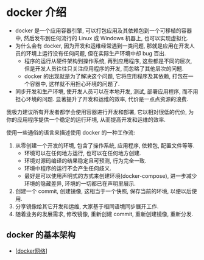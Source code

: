 # docker 介绍

- docker 是一个应用容器引擎, 可以打包应用及其依赖包到一个可移植的容器中, 然后发布到任何流行的 Linux 或 Windows 机器上, 也可以实现虚拟化.
- 为什么会有 docker, 因为开发和运维经常遇到一类问题, 那就是应用在开发人员的环境上运行没有任何问题, 但在实际生产环境中却 bug 百出.
  - 程序的运行从硬件架构到操作系统, 再到应用程序, 这些都是不同的层次, 但是开发人员往往只关注应用程序的开发, 而忽略了其他层次的问题.
  - docker 的出现就是为了解决这个问题, 它将应用程序及其依赖, 打包在一个容器中, 这样就不用担心环境的问题了.
- 同步开发和生产环境, 使开发人员可以在本地开发, 测试, 部署应用程序, 而不用担心环境的问题. 显著提升了开发和运维的效率, 代价是一点点资源的浪费.

我极力建议所有开发者都学会使用容器进行开发和部署, 它以相对很低的代价, 为你的应用程序提供一个稳定的运行环境, 从而提高开发和运维的效率.

使用一些通俗的语言来描述使用 docker 的一种工作流:

1. 从零创建一个开发的环境, 包含了操作系统, 应用程序, 依赖包, 配置文件等等.
   - 环境可以在任何地方运行, 也可以在任何地方创建.
   - 环境对源码编译的结果稳定且可预测, 行为完全一致.
   - 环境中程序的运行不会产生任何歧义.
   - 最好是可以使用声明式的方式来创建环境(docker-compose), 进一步减少环境的隐藏差异, 环境的一切都已在声明里展示.
1. 创建一个 commit, 创建镜像, 这相当于一个快照, 保存当前的环境, 以便以后使用.
1. 分享镜像给其它开发和运维, 大家基于相同语境同步展开工作.
1. 随着业务的发展需求, 修改镜像, 重新创建 commit, 重新创建镜像, 重新分发.

## docker 的基本架构

- [[docker网络]]

[//begin]: # "Autogenerated link references for markdown compatibility"
[docker网络]: docker网络.md "docker 网络"
[//end]: # "Autogenerated link references"

